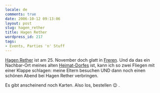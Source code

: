 ```yaml
---
locale: de
comments: true
date: 2006-10-12 09:13:06
layout: post
slug: hagen_rether
title: Hagen Rether
wordpress_id: 217
tags:
- Events, Parties 'n' Stuff
---
```


[Hagen Rether](http://de.wikipedia.org/wiki/Hagen_Rether) ist am 25. November
doch glatt in [Freren](http://de.wikipedia.org/wiki/Freren). Und da das ein
Nachbar-Ort meines alten [Heimat-Dorfes](http://de.wikipedia.org/wiki/Hopsten)
ist, kann ich so zwei Fliegen mit einer Klappe schlagen: meine Eltern besuchen
UND dann noch einen schönen Abend bei Hagen Rether verbringen.

Es gibt anscheinend noch Karten. Also los, bestellen :wink: .
